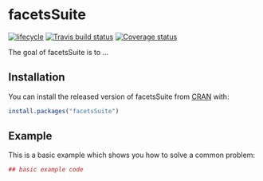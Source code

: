 # facetsSuite
[![lifecycle](https://img.shields.io/badge/lifecycle-maturing-blue.svg)](https://www.tidyverse.org/lifecycle/#experimental)
[![Travis build status](https://travis-ci.org/mskcc/facets-suite.svg?branch=Rpackagev2)](https://travis-ci.org/mskcc/facets-suite)
[![Coverage status](https://codecov.io/gh/mskcc/facets-suite/branch/master/graph/badge.svg)](https://codecov.io/github/mskcc/facets-suite?branch=Rpackagev2)

The goal of facetsSuite is to ...

## Installation

You can install the released version of facetsSuite from [CRAN](https://CRAN.R-project.org) with:

``` r
install.packages("facetsSuite")
```

## Example

This is a basic example which shows you how to solve a common problem:

``` r
## basic example code
```

